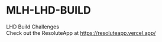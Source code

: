 # MLH-LHD-BUILD
LHD Build Challenges <br>
Check out the ResoluteApp at https://resoluteapp.vercel.app/

